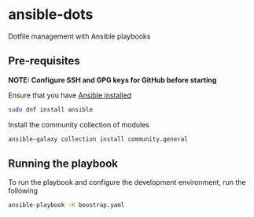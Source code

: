 # ansible-dots

Dotfile management with Ansible playbooks

## Pre-requisites
**NOTE: Configure SSH and GPG keys for GitHub before starting**

Ensure that you have [Ansible installed](https://docs.ansible.com/ansible/2.9/installation_guide/intro_installation.html)
```bash
sudo dnf install ansible
```

Install the community collection of modules 
```bash
ansible-galaxy collection install community.general
```

## Running the playbook
To run the playbook and configure the development environment, run the following
```bash
ansible-playbook -K boostrap.yaml
```
